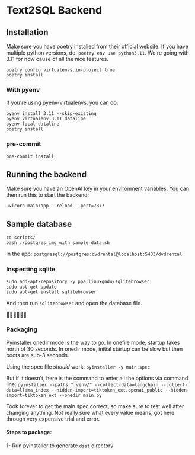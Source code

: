 # Text2SQL Backend

## Installation

Make sure you have poetry installed from their official website.
If you have multiple python versions, do: `poetry env use python3.11`.
We're going with 3.11 for now cause of all the nice features.

```
poetry config virtualenvs.in-project true
poetry install
```

### With pyenv

If you're using pyenv-virtualenvs, you can do:

```
pyenv install 3.11 --skip-existing
pyenv virtualenv 3.11 dataline
pyenv local dataline
poetry install
```

### pre-commit

```
pre-commit install
```

## Running the backend

Make sure you have an OpenAI key in your environment variables.
You can then run this to start the backend:

```
uvicorn main:app --reload --port=7377
```

## Sample database

```
cd scripts/
bash ./postgres_img_with_sample_data.sh
```

In the app: `postgresql://postgres:dvdrental@localhost:5433/dvdrental`

### Inspecting sqlite

```
sudo add-apt-repository -y ppa:linuxgndu/sqlitebrowser
sudo apt-get update
sudo apt-get install sqlitebrowser
```

And then run `sqlitebrowser` and open the database file.

🧑‍🍳🧑‍🍳🧑‍🍳

### Packaging

Pyinstaller onedir mode is the way to go. In onefile mode, startup takes north of 30 seconds. In onedir mode, initial startup can be slow but then boots are sub-3 seconds.

Using the spec file *should* work:
`pyinstaller -y main.spec`

But if it doesn't, here is the command to enter all the options via command line:
`pyinstaller --paths ".venv/" --collect-data=langchain --collect-data=llama_index --hidden-import=tiktoken_ext.openai_public --hidden-import=tiktoken_ext --onedir main.py`

Took forever to get the main.spec correct, so make sure to test well after changing anything. Not really sure what every value means, got here through very expensive trial and error.

#### Steps to package:

1- Run pyinstaller to generate `dist` directory
